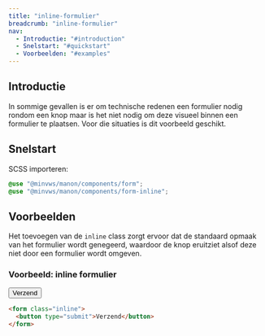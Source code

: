 ```yaml
---
title: "inline-formulier"
breadcrumb: "inline-formulier"
nav:
  - Introductie: "#introduction"
  - Snelstart: "#quickstart"
  - Voorbeelden: "#examples"
---
```


<h2 id="introduction">Introductie</h2>

In sommige gevallen is er om technische redenen een formulier nodig rondom een
knop maar is het niet nodig om deze visueel binnen een formulier te plaatsen.
Voor die situaties is dit voorbeeld geschikt.

<h2 id="quickstart">Snelstart</h2>

SCSS importeren:

```scss
@use "@minvws/manon/components/form";
@use "@minvws/manon/components/form-inline";
```

<h2 id="examples">Voorbeelden</h2>

Het toevoegen van de `inline` class zorgt ervoor dat de standaard opmaak van het formulier wordt genegeerd, waardoor de knop eruitziet alsof deze niet door een formulier wordt omgeven.

### Voorbeeld: inline formulier

<form class="inline">
  <button type="submit">Verzend</button>
</form>

```html
<form class="inline">
  <button type="submit">Verzend</button>
</form>
```